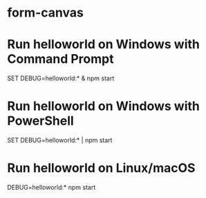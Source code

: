 # form-canvas

# Run helloworld on Windows with Command Prompt

SET DEBUG=helloworld:\* & npm start

# Run helloworld on Windows with PowerShell

SET DEBUG=helloworld:\* | npm start

# Run helloworld on Linux/macOS

DEBUG=helloworld:\* npm start

